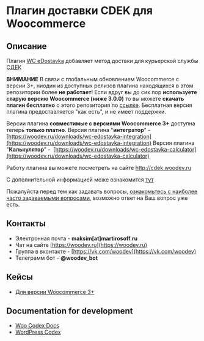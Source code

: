 # Плагин доставки CDEK для Woocommerce

## Описание

Плагин [WC eDostavka](https://github.com/kalbac/wc-edostavka) добавляет метод доствки для курьерской службы [СДЕК](http://edostavka.ru)

**ВНИМАНИЕ**
В связи с глобальным обновлением Woocommerce с версии 3+, ниодин из доступных релизов плагина находящихся в этом репозитории более **не работает**!
Если вдруг вы до сих пор **используете старую версию Woocommerce (ниже 3.0.0)** то вы можете **скачать плагин бесплатно** с этого репозитория по [ссылке](https://github.com/kalbac/wc-edostavka/releases/latest). Бесплатная версия плагина предоставляется "как есть", и не имеет поддержки.

Версии плагина **совместимые с версиями Woocommerce 3+** доступна теперь **только платно**.
Версия плагина "**интегратор**" -  [https://woodev.ru/downloads/wc-edostavka-integration](https://woodev.ru/downloads/wc-edostavka-integration)
Версия плагина "**Калькулятор**" -  [https://woodev.ru/downloads/wc-edostavka-calculator](https://woodev.ru/downloads/wc-edostavka-calculator)


Работу плагина вы можете посмотреть на сайте http://cdek.woodev.ru

С дополнительной информацией може ознакомится [тут](http://cdek.woodev.ru/download)

Пожалуйста перед тем как задавать вопросы, [ознакомьтесь с наиболее часто задаваемыми вопросами](http://cdek.woodev.ru/chasto-zadavaemye-voprosy.html), возможно ответ на Ваш вопрос уже есть.

## Контакты
* Электронная почта - **maksim[at]martirosoff.ru**
* Чат на сайте [https://woodev.ru](https://woodev.ru)
* Группа в вконтакте - [https://vk.com/woodev](https://vk.com/woodev)
* Телеграмм бот - **@woodev_bot**

## Кейсы
* [Для версии Woocommerce 3+](http://cdek.woodev.ru)

## Documentation for development

* [Woo Codex Docs](https://docs.woothemes.com/documentation/woocodex/)
* [WordPress Codex](http://codex.wordpress.org/)
 
